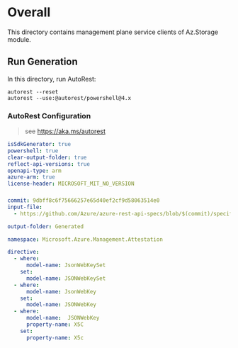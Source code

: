 # Overall
This directory contains management plane service clients of Az.Storage module.

## Run Generation
In this directory, run AutoRest:
```
autorest --reset
autorest --use:@autorest/powershell@4.x
```

### AutoRest Configuration
> see https://aka.ms/autorest
``` yaml
isSdkGenerator: true
powershell: true
clear-output-folder: true
reflect-api-versions: true
openapi-type: arm
azure-arm: true
license-header: MICROSOFT_MIT_NO_VERSION
```



###
``` yaml
commit: 9dbff8c6f75666257e65d40ef2cf9d58063514e0
input-file:
  - https://github.com/Azure/azure-rest-api-specs/blob/$(commit)/specification/attestation/resource-manager/Microsoft.Attestation/preview/2018-09-01-preview/attestation.json

output-folder: Generated

namespace: Microsoft.Azure.Management.Attestation

directive:
  - where:
      model-name: JsonWebKeySet
    set:
      model-name: JSONWebKeySet
  - where:
      model-name: JsonWebKey
    set:
      model-name: JSONWebKey
  - where:
      model-name:  JSONWebKey
      property-name: X5C
    set:
      property-name: X5c
```